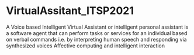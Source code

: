 # VirtualAssitant_ITSP2021
A Voice based Intelligent Virtual Assistant or intelligent personal assistant is a software agent that can perform tasks or services for an individual based on verbal commands i.e. by interpreting human speech and responding via synthesized voices Affective computing and intelligent interaction
